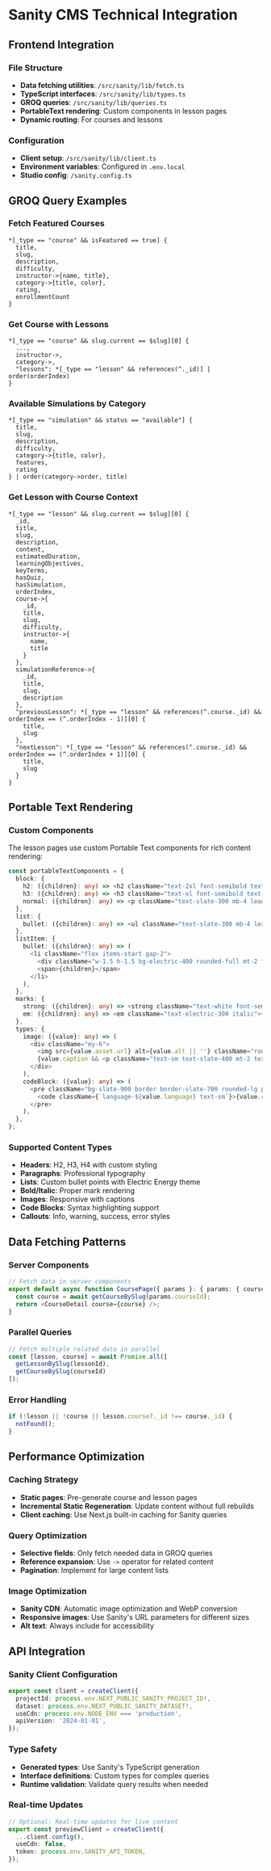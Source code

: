 # Sanity CMS Technical Integration

## Frontend Integration

### File Structure
- **Data fetching utilities**: `/src/sanity/lib/fetch.ts`
- **TypeScript interfaces**: `/src/sanity/lib/types.ts`
- **GROQ queries**: `/src/sanity/lib/queries.ts`
- **PortableText rendering**: Custom components in lesson pages
- **Dynamic routing**: For courses and lessons

### Configuration
- **Client setup**: `/src/sanity/lib/client.ts`
- **Environment variables**: Configured in `.env.local`
- **Studio config**: `/sanity.config.ts`

## GROQ Query Examples

### Fetch Featured Courses
```groq
*[_type == "course" && isFeatured == true] {
  title,
  slug,
  description,
  difficulty,
  instructor->{name, title},
  category->{title, color},
  rating,
  enrollmentCount
}
```

### Get Course with Lessons
```groq
*[_type == "course" && slug.current == $slug][0] {
  ...,
  instructor->,
  category->,
  "lessons": *[_type == "lesson" && references(^._id)] | order(orderIndex)
}
```

### Available Simulations by Category
```groq
*[_type == "simulation" && status == "available"] {
  title,
  slug,
  description,
  difficulty,
  category->{title, color},
  features,
  rating
} | order(category->order, title)
```

### Get Lesson with Course Context
```groq
*[_type == "lesson" && slug.current == $slug][0] {
  _id,
  title,
  slug,
  description,
  content,
  estimatedDuration,
  learningObjectives,
  keyTerms,
  hasQuiz,
  hasSimulation,
  orderIndex,
  course->{
    _id,
    title,
    slug,
    difficulty,
    instructor->{
      name,
      title
    }
  },
  simulationReference->{
    _id,
    title,
    slug,
    description
  },
  "previousLesson": *[_type == "lesson" && references(^.course._id) && orderIndex == (^.orderIndex - 1)][0] {
    title,
    slug
  },
  "nextLesson": *[_type == "lesson" && references(^.course._id) && orderIndex == (^.orderIndex + 1)][0] {
    title,
    slug
  }
}
```

## Portable Text Rendering

### Custom Components
The lesson pages use custom Portable Text components for rich content rendering:

```typescript
const portableTextComponents = {
  block: {
    h2: ({children}: any) => <h2 className="text-2xl font-semibold text-white mb-4 mt-8">{children}</h2>,
    h3: ({children}: any) => <h3 className="text-xl font-semibold text-slate-200 mb-3 mt-6">{children}</h3>,
    normal: ({children}: any) => <p className="text-slate-300 mb-4 leading-relaxed">{children}</p>,
  },
  list: {
    bullet: ({children}: any) => <ul className="text-slate-300 mb-4 leading-relaxed space-y-2">{children}</ul>,
  },
  listItem: {
    bullet: ({children}: any) => (
      <li className="flex items-start gap-2">
        <div className="w-1.5 h-1.5 bg-electric-400 rounded-full mt-2 flex-shrink-0" />
        <span>{children}</span>
      </li>
    ),
  },
  marks: {
    strong: ({children}: any) => <strong className="text-white font-semibold">{children}</strong>,
    em: ({children}: any) => <em className="text-electric-300 italic">{children}</em>,
  },
  types: {
    image: ({value}: any) => (
      <div className="my-6">
        <img src={value.asset.url} alt={value.alt || ''} className="rounded-lg w-full" />
        {value.caption && <p className="text-sm text-slate-400 mt-2 text-center italic">{value.caption}</p>}
      </div>
    ),
    codeBlock: ({value}: any) => (
      <pre className="bg-slate-900 border border-slate-700 rounded-lg p-4 overflow-x-auto">
        <code className={`language-${value.language} text-sm`}>{value.code}</code>
      </pre>
    ),
  },
};
```

### Supported Content Types
- **Headers**: H2, H3, H4 with custom styling
- **Paragraphs**: Professional typography
- **Lists**: Custom bullet points with Electric Energy theme
- **Bold/Italic**: Proper mark rendering
- **Images**: Responsive with captions
- **Code Blocks**: Syntax highlighting support
- **Callouts**: Info, warning, success, error styles

## Data Fetching Patterns

### Server Components
```typescript
// Fetch data in server components
export default async function CoursePage({ params }: { params: { courseId: string } }) {
  const course = await getCourseBySlug(params.courseId);
  return <CourseDetail course={course} />;
}
```

### Parallel Queries
```typescript
// Fetch multiple related data in parallel
const [lesson, course] = await Promise.all([
  getLessonBySlug(lessonId),
  getCourseBySlug(courseId)
]);
```

### Error Handling
```typescript
if (!lesson || !course || lesson.course?._id !== course._id) {
  notFound();
}
```

## Performance Optimization

### Caching Strategy
- **Static pages**: Pre-generate course and lesson pages
- **Incremental Static Regeneration**: Update content without full rebuilds
- **Client caching**: Use Next.js built-in caching for Sanity queries

### Query Optimization
- **Selective fields**: Only fetch needed data in GROQ queries
- **Reference expansion**: Use `->` operator for related content
- **Pagination**: Implement for large content lists

### Image Optimization
- **Sanity CDN**: Automatic image optimization and WebP conversion
- **Responsive images**: Use Sanity's URL parameters for different sizes
- **Alt text**: Always include for accessibility

## API Integration

### Sanity Client Configuration
```typescript
export const client = createClient({
  projectId: process.env.NEXT_PUBLIC_SANITY_PROJECT_ID!,
  dataset: process.env.NEXT_PUBLIC_SANITY_DATASET!,
  useCdn: process.env.NODE_ENV === 'production',
  apiVersion: '2024-01-01',
});
```

### Type Safety
- **Generated types**: Use Sanity's TypeScript generation
- **Interface definitions**: Custom types for complex queries
- **Runtime validation**: Validate query results when needed

### Real-time Updates
```typescript
// Optional: Real-time updates for live content
export const previewClient = createClient({
  ...client.config(),
  useCdn: false,
  token: process.env.SANITY_API_TOKEN,
});
```